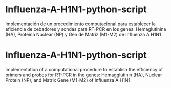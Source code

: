 # Influenza-A-H1N1-python-script
Implementación de un procedimiento computacional para establecer la eficiencia de cebadores y sondas para RT-PCR en los genes: Hemaglutinina (HA), Proteína Nuclear (NP) y Gen de Matriz (M1-M2) de Influenza A H1N1

# Influenza-A-H1N1-python-script
Implementation of a computational procedure to establish the efficiency of primers and probes for RT-PCR in the genes: Hemagglutinin (HA), Nuclear Protein (NP), and Matrix Gene (M1-M2) of Influenza A H1N1.
